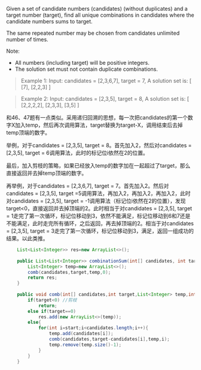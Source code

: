 Given a set of candidate numbers (candidates) (without duplicates) and a target number (target), find all unique combinations in candidates where the candidate numbers sums to target.

The same repeated number may be chosen from candidates unlimited number of times.

Note:

- All numbers (including target) will be positive integers.
- The solution set must not contain duplicate combinations.

>Example 1:
Input: candidates = [2,3,6,7], target = 7,
A solution set is:
[
  [7],
  [2,2,3]
]

>Example 2:
Input: candidates = [2,3,5], target = 8,
A solution set is:
[
  [2,2,2,2],
  [2,3,3],
  [3,5]
]

和46、47题有一点类似。采用递归回溯的思想，每一次把candidates的第一个数字X加入temp，然后再次调用算法，target替换为target-X，调用结束后去掉temp顶端的数字。

举例，对于candidates = [2,3,5], target = 8。首先加入2，然后对candidates = [2,3,5], target = 6调用算法，此时的标记位i依然在2的位置。

最后，加入剪枝的策略，如果已经放入temp的数字加在一起超过了target，那么直接返回并去掉temp顶端的数字。

再举例，对于candidates = [2,3,6,7], target = 7。首先加入2。然后对candidates = [2,3,5], target =5调用算法，再加入2，再加入2，再加入2，此时对candidates = [2,3,5], target = -1调用算法（标记位i依然在2的位置），发现target<0，直接返回并去掉顶端的2。此时相当于对candidates = [2,3,5], target = 1走完了第一次循环，标记位移动到3，依然不能满足，标记位移动到6和7还是不能满足，此时走完所有循环，之后返回，再去掉顶端的2。相当于对candidates = [2,3,5], target = 3走完了第一次循环，标记位移动到3，满足，返回一组成功的结果。以此类推。

```java
    List<List<Integer>> res=new ArrayList<>();
    
    public List<List<Integer>> combinationSum(int[] candidates, int target) {
        List<Integer> temp=new ArrayList<>();
        comb(candidates,target,temp,0);
        return res;
    }
    
    public void comb(int[] candidates,int target,List<Integer> temp,int start){
        if(target<0) //剪枝
            return;
        else if(target==0)
            res.add(new ArrayList<>(temp));
        else{
            for(int i=start;i<candidates.length;i++){
                temp.add(candidates[i]);
                comb(candidates,target-candidates[i],temp,i);
                temp.remove(temp.size()-1);
            }
        }
    }
```

